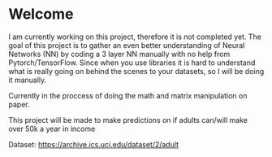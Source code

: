 # Welcome

I am currently working on this project, therefore it is not completed yet. 
The goal of this project is to gather an even better understanding of Neural Networks (NN) by coding a 3 layer NN manually with no help from Pytorch/TensorFlow. 
Since when you use libraries it is hard to understand what is really going on behind the scenes to your datasets, so I will be doing it manually.

Currently in the proccess of doing the math and matrix manipulation on paper.

This project will be made to make predictions on if adults can/will make over 50k a year in income

Dataset: https://archive.ics.uci.edu/dataset/2/adult

